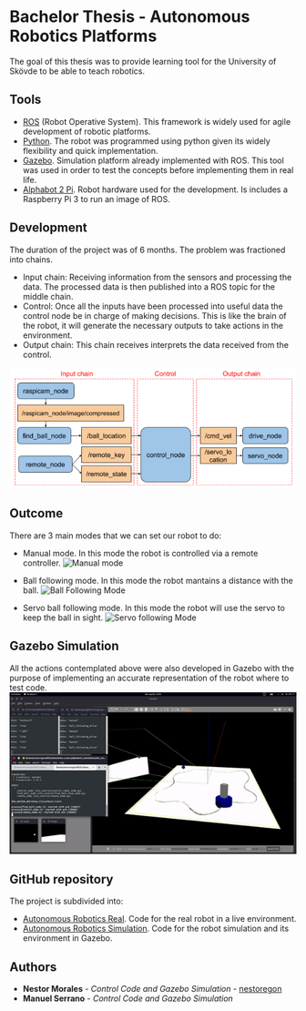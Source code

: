 # Bachelor Thesis - Autonomous Robotics Platforms
The goal of this thesis was to provide learning tool for the University of Skövde to be able to teach robotics.  

## Tools 
- [ROS](https://www.ros.org/) (Robot Operative System). This framework is widely used for agile development of robotic platforms.
- [Python](https://www.python.org/). The robot was programmed using python given its widely flexibility and quick implementation.
- [Gazebo](http://gazebosim.org/). Simulation platform already implemented with ROS. This tool was used in order to test the concepts before implementing them in real life.
- [Alphabot 2 Pi](https://www.waveshare.com/wiki/AlphaBot2-Pi). Robot hardware used for the development. Is includes a Raspberry Pi 3 to run an image of ROS.

## Development
The duration of the project was of 6 months. The problem was fractioned into chains.
- Input chain: Receiving information from the sensors and processing the data. The processed data is then published into a ROS topic for the middle chain.
- Control: Once all the inputs have been processed into useful data the control node be in charge of making decisions. This is like the brain of the robot, it will generate the necessary outputs to take actions in the environment.
- Output chain: This chain receives interprets the data received from the control.

![Schema](../images/thesis_schema_nodes.png)

## Outcome

There are 3 main modes that we can set our robot to do:

- Manual mode. In this mode the robot is controlled via a remote controller.
![Manual mode](../images/thesis_manual_mode.gif)

- Ball following mode. In this mode the robot mantains a distance with the ball.
![Ball Following Mode](../images/thesis_ball_following_mode.gif)

- Servo ball following mode. In this mode the robot will use the servo to keep the ball in sight.
![Servo following Mode](../images/thesis_servo_mode.gif)

## Gazebo Simulation

All the actions contemplated above were also developed in Gazebo with the purpose of implementing an accurate representation of the robot where to test code.
![Gazebo Simulation](../images/thesis_gazebo.gif)

## GitHub repository
The project is subdivided into:
- [Autonomous Robotics Real](https://github.com/nestoregon/alphabot2pi_real). Code for the real robot in a live environment.
- [Autonomous Robotics Simulation](https://github.com/nestoregon/alphabot2pi_simulation). Code for the robot simulation and its environment in Gazebo.

## Authors
* **Nestor Morales** - *Control Code and Gazebo Simulation* - [nestoregon](https://github.com/nestoregon)
* **Manuel Serrano** - *Control Code and Gazebo Simulation*
